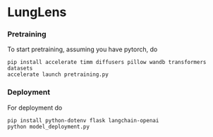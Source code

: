 # LungLens

### Pretraining
To start pretraining, assuming you have pytorch, do
```
pip install accelerate timm diffusers pillow wandb transformers datasets
accelerate launch pretraining.py
```

### Deployment

For deployment do

```
pip install python-dotenv flask langchain-openai
python model_deployment.py
```